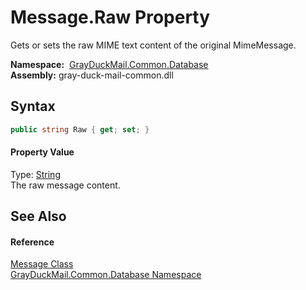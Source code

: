 Message.Raw Property
====================
Gets or sets the raw MIME text content of the original MimeMessage.

  **Namespace:**  [GrayDuckMail.Common.Database][1]  
  **Assembly:** gray-duck-mail-common.dll

Syntax
------

```csharp
public string Raw { get; set; }
```

#### Property Value
Type: [String][2]  
 The raw message content. 

See Also
--------

#### Reference
[Message Class][3]  
[GrayDuckMail.Common.Database Namespace][1]  

[1]: ../README.md
[2]: https://docs.microsoft.com/dotnet/api/system.string
[3]: README.md